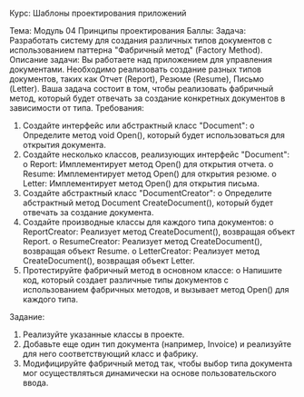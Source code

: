 Курс: Шаблоны проектирования приложений

Тема: Модуль 04 Принципы проектирования
Баллы: 
Задача: Разработать систему для создания различных типов документов с использованием паттерна "Фабричный метод" (Factory Method).
Описание задачи:
Вы работаете над приложением для управления документами. Необходимо реализовать создание разных типов документов, таких как Отчет (Report), Резюме (Resume), Письмо (Letter). Ваша задача состоит в том, чтобы реализовать фабричный метод, который будет отвечать за создание конкретных документов в зависимости от типа.
Требования:
1.	Создайте интерфейс или абстрактный класс "Document":
o	Определите метод void Open(), который будет использоваться для открытия документа.
2.	Создайте несколько классов, реализующих интерфейс "Document":
o	Report: Имплементирует метод Open() для открытия отчета.
o	Resume: Имплементирует метод Open() для открытия резюме.
o	Letter: Имплементирует метод Open() для открытия письма.
3.	Создайте абстрактный класс "DocumentCreator":
o	Определите абстрактный метод Document CreateDocument(), который будет отвечать за создание документа.
4.	Создайте производные классы для каждого типа документов:
o	ReportCreator: Реализует метод CreateDocument(), возвращая объект Report.
o	ResumeCreator: Реализует метод CreateDocument(), возвращая объект Resume.
o	LetterCreator: Реализует метод CreateDocument(), возвращая объект Letter.
5.	Протестируйте фабричный метод в основном классе:
o	Напишите код, который создает различные типы документов с использованием фабричных методов, и вызывает метод Open() для каждого типа.


Задание:
1.	Реализуйте указанные классы в проекте.
2.	Добавьте еще один тип документа (например, Invoice) и реализуйте для него соответствующий класс и фабрику.
3.	Модифицируйте фабричный метод так, чтобы выбор типа документа мог осуществляться динамически на основе пользовательского ввода.
